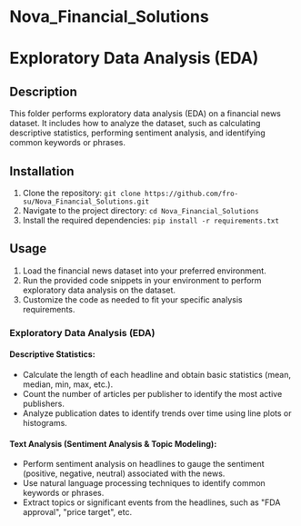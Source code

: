 # Nova_Financial_Solutions

# Exploratory Data Analysis (EDA)

## Description

This folder performs exploratory data analysis (EDA) on a financial news dataset. It includes how to analyze the dataset, such as calculating descriptive statistics, performing sentiment analysis, and identifying common keywords or phrases.

## Installation

1. Clone the repository: `git clone https://github.com/fro-su/Nova_Financial_Solutions.git`
2. Navigate to the project directory: `cd Nova_Financial_Solutions`
3. Install the required dependencies: `pip install -r requirements.txt`

## Usage

1. Load the financial news dataset into your preferred environment.
2. Run the provided code snippets in your environment to perform exploratory data analysis on the dataset.
3. Customize the code as needed to fit your specific analysis requirements.

### Exploratory Data Analysis (EDA)

#### Descriptive Statistics:

- Calculate the length of each headline and obtain basic statistics (mean, median, min, max, etc.).
- Count the number of articles per publisher to identify the most active publishers.
- Analyze publication dates to identify trends over time using line plots or histograms.

#### Text Analysis (Sentiment Analysis & Topic Modeling):

- Perform sentiment analysis on headlines to gauge the sentiment (positive, negative, neutral) associated with the news.
- Use natural language processing techniques to identify common keywords or phrases.
- Extract topics or significant events from the headlines, such as "FDA approval", "price target", etc.
